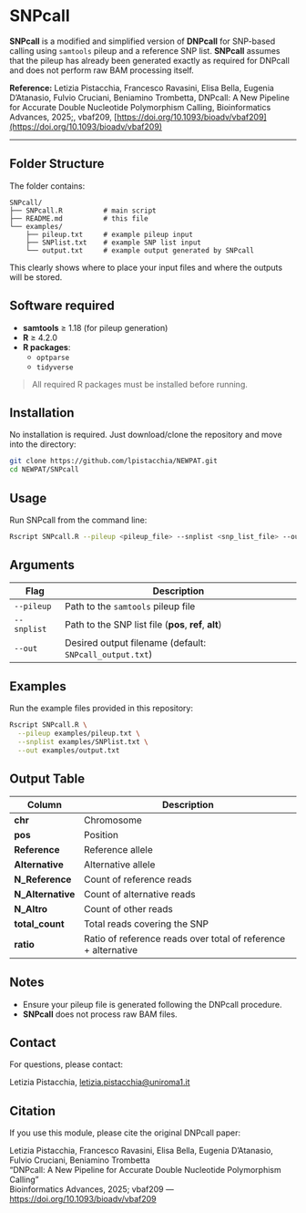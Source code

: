 # **SNPcall**

**SNPcall** is a modified and simplified version of **DNPcall** for SNP-based calling using `samtools` pileup and a reference SNP list.
**SNPcall** assumes that the pileup has already been generated exactly as required for DNPcall and does not perform raw BAM processing itself.

**Reference:**
Letizia Pistacchia, Francesco Ravasini, Elisa Bella, Eugenia D’Atanasio, Fulvio Cruciani, Beniamino Trombetta, DNPcall: A New Pipeline for Accurate Double Nucleotide Polymorphism Calling, Bioinformatics Advances, 2025;, vbaf209, [https://doi.org/10.1093/bioadv/vbaf209](https://doi.org/10.1093/bioadv/vbaf209)

---

## **Folder Structure**

The folder contains:

```
SNPcall/
├── SNPcall.R          # main script
├── README.md          # this file
└── examples/
    ├── pileup.txt     # example pileup input
    ├── SNPlist.txt    # example SNP list input
    └── output.txt     # example output generated by SNPcall
```

This clearly shows where to place your input files and where the outputs will be stored.

## **Software required**

- **samtools** ≥ 1.18 (for pileup generation)  
- **R** ≥ 4.2.0  
- **R packages**:
  - `optparse`
  - `tidyverse`

> All required R packages must be installed before running.

## **Installation**

No installation is required. Just download/clone the repository and move into the directory:

```bash
git clone https://github.com/lpistacchia/NEWPAT.git
cd NEWPAT/SNPcall
```

## **Usage**

Run SNPcall from the command line:

```bash
Rscript SNPcall.R --pileup <pileup_file> --snplist <snp_list_file> --out <output_file>
```

## **Arguments**

| **Flag**    | **Description**                                         |
| ----------- | ------------------------------------------------------- |
| `--pileup`  | Path to the `samtools` pileup file                      |
| `--snplist` | Path to the SNP list file (**pos**, **ref**, **alt**)   |
| `--out`     | Desired output filename (default: `SNPcall_output.txt`) |

## **Examples**

Run the example files provided in this repository:

```bash
Rscript SNPcall.R \
  --pileup examples/pileup.txt \
  --snplist examples/SNPlist.txt \
  --out examples/output.txt
```

## **Output Table**

| **Column**        | **Description**                                                |
| ----------------- | -------------------------------------------------------------- |
| **chr**           | Chromosome                                                     |
| **pos**           | Position                                                       |
| **Reference**     | Reference allele                                               |
| **Alternative**   | Alternative allele                                             |
| **N_Reference**   | Count of reference reads                                       |
| **N_Alternative** | Count of alternative reads                                     |
| **N_Altro**       | Count of other reads                                           |
| **total_count**   | Total reads covering the SNP                                   |
| **ratio**         | Ratio of reference reads over total of reference + alternative |

## **Notes**

* Ensure your pileup file is generated following the DNPcall procedure.
* **SNPcall** does not process raw BAM files.

## Contact

For questions, please contact:

Letizia Pistacchia, letizia.pistacchia@uniroma1.it  


## Citation

If you use this module, please cite the original DNPcall paper:

Letizia Pistacchia, Francesco Ravasini, Elisa Bella, Eugenia D’Atanasio, Fulvio Cruciani, Beniamino Trombetta  
“DNPcall: A New Pipeline for Accurate Double Nucleotide Polymorphism Calling”  
Bioinformatics Advances, 2025; vbaf209 — https://doi.org/10.1093/bioadv/vbaf209
